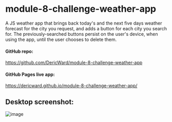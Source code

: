 # module-8-challenge-weather-app
A JS weather app that brings back today's and the next five days weather forecast for the city you request, and adds a button for each city you search for.
The previously-searched buttons persist on the user's device, when using the app, until the user chooses to delete them.

#### GitHub repo: 
https://github.com/DericWard/module-8-challenge-weather-app
#### GitHub Pages live app: 
https://dericward.github.io/module-8-challenge-weather-app/

## Desktop screenshot:
![image](https://user-images.githubusercontent.com/50495939/220235369-aad10e72-b4ad-42f4-b416-edc890e555a1.png)




